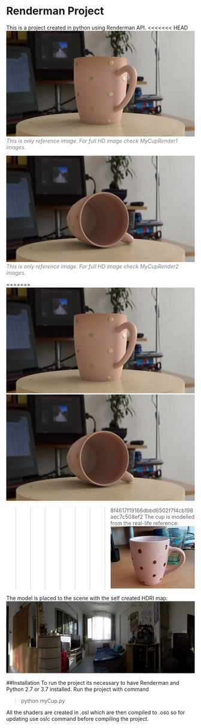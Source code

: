 # Renderman Project
This is a project created in python using Renderman API.
<<<<<<< HEAD
![](SupportingImages//MyCup.png)
<em><span style="color:grey">This is only reference image. For full HD image check MyCupRender1 images.</span></em>

![](SupportingImages//MyCup2.png)
<em><span style="color:grey">This is only reference image. For full HD image check MyCupRender2 images.</span></em>

=======
![](SupportingImages//MyCup.png) 
![](SupportingImages//MyCup2.png)
>>>>>>> 8f4617f19166dbbd6502f7f4cb198aec7c508ef2
The cup is modelled from the real-life reference: 
![](SupportingImages//cupreference.PNG)

The model is placed to the scene with the self created HDRI map:
![](SupportingImages//hdriprev.PNG)

##Installation
To run the project its necessary to have Renderman and Python 2.7 or 3.7 installed. Run the project with command 
> python myCup.py

All the shaders are created in .osl which are then compiled to .oso so for updating use oslc command before compiling the project.
